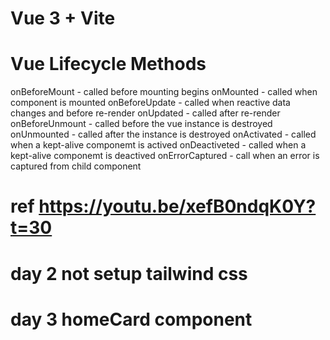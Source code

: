 # Vue 3 + Vite

# Vue Lifecycle Methods

onBeforeMount - called before mounting begins
onMounted - called when component is mounted
onBeforeUpdate - called when reactive data changes and before re-render
onUpdated - called after re-render
onBeforeUnmount - called before the vue instance is destroyed
onUnmounted - called after the instance is destroyed
onActivated - called when a kept-alive componemt is actived
onDeactiveted - called when a kept-alive componemt is deactived
onErrorCaptured - call when an error is captured from child component

# ref https://youtu.be/xefB0ndqK0Y?t=30

# day 2 not setup tailwind css

# day 3 homeCard component
